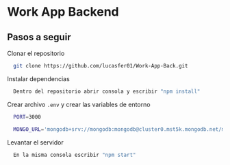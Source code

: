 # Work App Backend

## Pasos a seguir

Clonar el repositorio

```bash
  git clone https://github.com/lucasfer01/Work-App-Back.git
```

Instalar dependencias

```bash
  Dentro del repositorio abrir consola y escribir "npm install"
```

Crear archivo `.env` y crear las variables de entorno

```bash
  PORT=3000

  MONGO_URL='mongodb+srv://mongodb:mongodb@cluster0.mst5k.mongodb.net/myFirstDatabase?retryWrites=true&w=majority'
```

Levantar el servidor

```bash
  En la misma consola escribir "npm start"
```